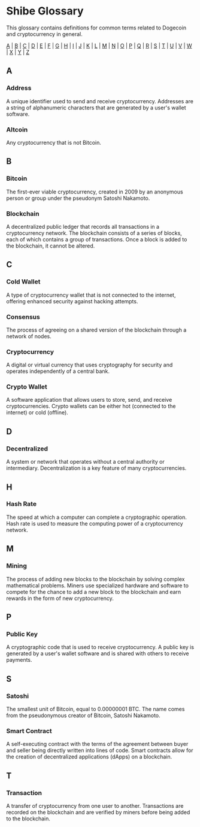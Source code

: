 Shibe Glossary
==============

This glossary contains definitions for common terms related to Dogecoin and cryptocurrency in general.

[A](#A) | [B](#B) | [C](#C) | [D](#D) | [E](#E) | [F](#F) | [G](#G) | [H](#H) | [I](#I) | [J](#J) | [K](#K) | [L](#L) | [M](#M) | [N](#N) | [O](#O) | [P](#P) | [Q](#Q) | [R](#R) | [S](#S) | [T](#T) | [U](#U) | [V](#V) | [W](#W) | [X](#X) | [Y](#Y) | [Z](#Z)

A
-

### Address
 
A unique identifier used to send and receive cryptocurrency. Addresses are a string of alphanumeric characters that are generated by a user's wallet software.

### Altcoin 

Any cryptocurrency that is not Bitcoin.

B
-

### Bitcoin

The first-ever viable cryptocurrency, created in 2009 by an anonymous person or group under the pseudonym Satoshi Nakamoto.

### Blockchain
    
A decentralized public ledger that records all transactions in a cryptocurrency network. The blockchain consists of a series of blocks, each of which contains a group of transactions. Once a block is added to the blockchain, it cannot be altered.

C
-

### Cold Wallet

A type of cryptocurrency wallet that is not connected to the internet, offering enhanced security against hacking attempts.

### Consensus

The process of agreeing on a shared version of the blockchain through a network of nodes.

### Cryptocurrency
    
A digital or virtual currency that uses cryptography for security and operates independently of a central bank.
        
### Crypto Wallet
    
A software application that allows users to store, send, and receive cryptocurrencies. Crypto wallets can be either hot (connected to the internet) or cold (offline).

D
-

### Decentralized
    
A system or network that operates without a central authority or intermediary. Decentralization is a key feature of many cryptocurrencies.

H
-

### Hash Rate
    
The speed at which a computer can complete a cryptographic operation. Hash rate is used to measure the computing power of a cryptocurrency network.

M
-

 ### Mining
    
 The process of adding new blocks to the blockchain by solving complex mathematical problems. Miners use specialized hardware and software to compete for the chance to add a new block to the blockchain and earn rewards in the form of new cryptocurrency.

P
-

### Public Key

 A cryptographic code that is used to receive cryptocurrency. A public key is generated by a user's wallet software and is shared with others to receive payments.

S
-

### Satoshi
    
The smallest unit of Bitcoin, equal to 0.00000001 BTC. The name comes from the pseudonymous creator of Bitcoin, Satoshi Nakamoto.

### Smart Contract
    
A self-executing contract with the terms of the agreement between buyer and seller being directly written into lines of code. Smart contracts allow for the creation of decentralized applications (dApps) on a blockchain.

T
-

### Transaction
    
A transfer of cryptocurrency from one user to another. Transactions are recorded on the blockchain and are verified by miners before being added to the blockchain.

